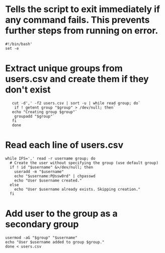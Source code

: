 # Tells the script to exit immediately if any command fails. This prevents further steps from running on error.
```
#!/bin/bash'
set -e
```

# Extract unique groups from users.csv and create them if they don't exist

```
   cut -d',' -f2 users.csv | sort -u | while read group; do`
    if ! getent group "$group" > /dev/null; then`
   echo "Creating group $group"`
    groupadd "$group"`
   fi
   done
```
# Read each line of users.csv

```
while IFS=',' read -r username group; do
  # Create the user without specifying the group (use default group)
  if ! id "$username" &>/dev/null; then
    useradd -m "$username"
    echo "$username:P@ssw0rd" | chpasswd
    echo "User $username created."
  else
    echo "User $username already exists. Skipping creation."
  fi
```

  # Add user to the group as a secondary group
  ```
  usermod -aG "$group" "$username"
  echo "User $username added to group $group."
done < users.csv
```
